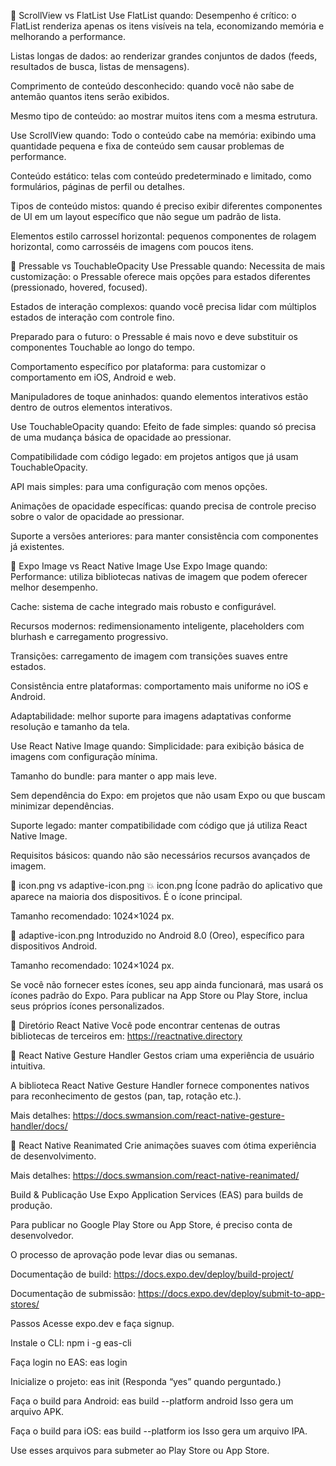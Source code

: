 🎉 ScrollView vs FlatList
Use FlatList quando:
Desempenho é crítico: o FlatList renderiza apenas os itens visíveis na tela, economizando memória e melhorando a performance.

Listas longas de dados: ao renderizar grandes conjuntos de dados (feeds, resultados de busca, listas de mensagens).

Comprimento de conteúdo desconhecido: quando você não sabe de antemão quantos itens serão exibidos.

Mesmo tipo de conteúdo: ao mostrar muitos itens com a mesma estrutura.

Use ScrollView quando:
Todo o conteúdo cabe na memória: exibindo uma quantidade pequena e fixa de conteúdo sem causar problemas de performance.

Conteúdo estático: telas com conteúdo predeterminado e limitado, como formulários, páginas de perfil ou detalhes.

Tipos de conteúdo mistos: quando é preciso exibir diferentes componentes de UI em um layout específico que não segue um padrão de lista.

Elementos estilo carrossel horizontal: pequenos componentes de rolagem horizontal, como carrosséis de imagens com poucos itens.

🚀 Pressable vs TouchableOpacity
Use Pressable quando:
Necessita de mais customização: o Pressable oferece mais opções para estados diferentes (pressionado, hovered, focused).

Estados de interação complexos: quando você precisa lidar com múltiplos estados de interação com controle fino.

Preparado para o futuro: o Pressable é mais novo e deve substituir os componentes Touchable ao longo do tempo.

Comportamento específico por plataforma: para customizar o comportamento em iOS, Android e web.

Manipuladores de toque aninhados: quando elementos interativos estão dentro de outros elementos interativos.

Use TouchableOpacity quando:
Efeito de fade simples: quando só precisa de uma mudança básica de opacidade ao pressionar.

Compatibilidade com código legado: em projetos antigos que já usam TouchableOpacity.

API mais simples: para uma configuração com menos opções.

Animações de opacidade específicas: quando precisa de controle preciso sobre o valor de opacidade ao pressionar.

Suporte a versões anteriores: para manter consistência com componentes já existentes.

📸 Expo Image vs React Native Image
Use Expo Image quando:
Performance: utiliza bibliotecas nativas de imagem que podem oferecer melhor desempenho.

Cache: sistema de cache integrado mais robusto e configurável.

Recursos modernos: redimensionamento inteligente, placeholders com blurhash e carregamento progressivo.

Transições: carregamento de imagem com transições suaves entre estados.

Consistência entre plataformas: comportamento mais uniforme no iOS e Android.

Adaptabilidade: melhor suporte para imagens adaptativas conforme resolução e tamanho da tela.

Use React Native Image quando:
Simplicidade: para exibição básica de imagens com configuração mínima.

Tamanho do bundle: para manter o app mais leve.

Sem dependência do Expo: em projetos que não usam Expo ou que buscam minimizar dependências.

Suporte legado: manter compatibilidade com código que já utiliza React Native Image.

Requisitos básicos: quando não são necessários recursos avançados de imagem.

👀 icon.png vs adaptive-icon.png
💥 icon.png
Ícone padrão do aplicativo que aparece na maioria dos dispositivos. É o ícone principal.

Tamanho recomendado: 1024×1024 px.

💫 adaptive-icon.png
Introduzido no Android 8.0 (Oreo), específico para dispositivos Android.

Tamanho recomendado: 1024×1024 px.

Se você não fornecer estes ícones, seu app ainda funcionará, mas usará os ícones padrão do Expo. Para publicar na App Store ou Play Store, inclua seus próprios ícones personalizados.

🎁 Diretório React Native
Você pode encontrar centenas de outras bibliotecas de terceiros em:
https://reactnative.directory

🤌 React Native Gesture Handler
Gestos criam uma experiência de usuário intuitiva.

A biblioteca React Native Gesture Handler fornece componentes nativos para reconhecimento de gestos (pan, tap, rotação etc.).

Mais detalhes: https://docs.swmansion.com/react-native-gesture-handler/docs/

🐴 React Native Reanimated
Crie animações suaves com ótima experiência de desenvolvimento.

Mais detalhes: https://docs.swmansion.com/react-native-reanimated/

Build & Publicação
Use Expo Application Services (EAS) para builds de produção.

Para publicar no Google Play Store ou App Store, é preciso conta de desenvolvedor.

O processo de aprovação pode levar dias ou semanas.

Documentação de build: https://docs.expo.dev/deploy/build-project/

Documentação de submissão: https://docs.expo.dev/deploy/submit-to-app-stores/

Passos
Acesse expo.dev e faça signup.

Instale o CLI:
npm i -g eas-cli

Faça login no EAS:
eas login

Inicialize o projeto:
eas init
(Responda “yes” quando perguntado.)

Faça o build para Android:
eas build --platform android
Isso gera um arquivo APK.

Faça o build para iOS:
eas build --platform ios
Isso gera um arquivo IPA.

Use esses arquivos para submeter ao Play Store ou App Store.

